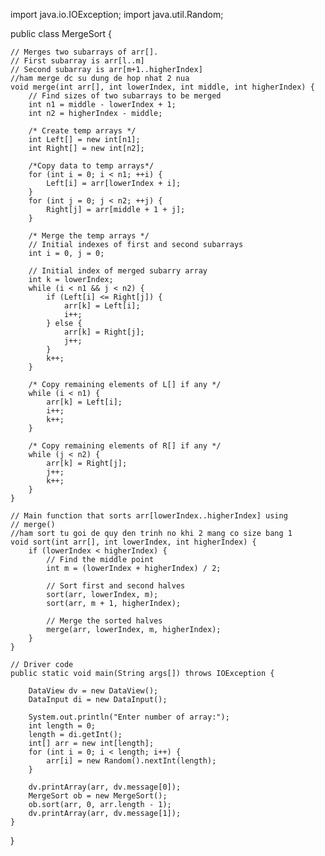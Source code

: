 import java.io.IOException;
import java.util.Random;

public class MergeSort {

    // Merges two subarrays of arr[].
    // First subarray is arr[l..m]
    // Second subarray is arr[m+1..higherIndex]
    //ham merge dc su dung de hop nhat 2 nua
    void merge(int arr[], int lowerIndex, int middle, int higherIndex) {
        // Find sizes of two subarrays to be merged
        int n1 = middle - lowerIndex + 1;
        int n2 = higherIndex - middle;

        /* Create temp arrays */
        int Left[] = new int[n1];
        int Right[] = new int[n2];

        /*Copy data to temp arrays*/
        for (int i = 0; i < n1; ++i) {
            Left[i] = arr[lowerIndex + i];
        }
        for (int j = 0; j < n2; ++j) {
            Right[j] = arr[middle + 1 + j];
        }

        /* Merge the temp arrays */
        // Initial indexes of first and second subarrays
        int i = 0, j = 0;

        // Initial index of merged subarry array
        int k = lowerIndex;
        while (i < n1 && j < n2) {
            if (Left[i] <= Right[j]) {
                arr[k] = Left[i];
                i++;
            } else {
                arr[k] = Right[j];
                j++;
            }
            k++;
        }

        /* Copy remaining elements of L[] if any */
        while (i < n1) {
            arr[k] = Left[i];
            i++;
            k++;
        }

        /* Copy remaining elements of R[] if any */
        while (j < n2) {
            arr[k] = Right[j];
            j++;
            k++;
        }
    }

    // Main function that sorts arr[lowerIndex..higherIndex] using
    // merge()
    //ham sort tu goi de quy den trinh no khi 2 mang co size bang 1
    void sort(int arr[], int lowerIndex, int higherIndex) {
        if (lowerIndex < higherIndex) {
            // Find the middle point
            int m = (lowerIndex + higherIndex) / 2;

            // Sort first and second halves
            sort(arr, lowerIndex, m);
            sort(arr, m + 1, higherIndex);

            // Merge the sorted halves
            merge(arr, lowerIndex, m, higherIndex);
        }
    }

    // Driver code
    public static void main(String args[]) throws IOException {

        DataView dv = new DataView();
        DataInput di = new DataInput();

        System.out.println("Enter number of array:");
        int length = 0;
        length = di.getInt();
        int[] arr = new int[length];
        for (int i = 0; i < length; i++) {
            arr[i] = new Random().nextInt(length);
        }

        dv.printArray(arr, dv.message[0]);
        MergeSort ob = new MergeSort();
        ob.sort(arr, 0, arr.length - 1);
        dv.printArray(arr, dv.message[1]);
    }
}

